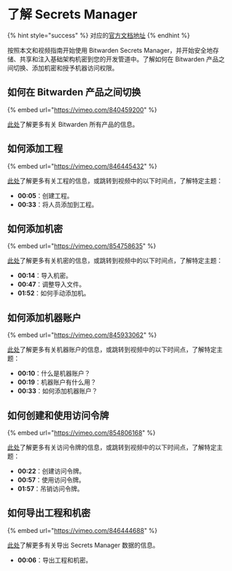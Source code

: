 # 了解 Secrets Manager

{% hint style="success" %}
对应的[官方文档地址](https://bitwarden.com/help/get-to-know-secrets-manager/)
{% endhint %}

按照本文和视频指南开始使用 Bitwarden Secrets Manager，并开始安全地存储、共享和注入基础架构机密到您的开发管道中。了解如何在 Bitwarden 产品之间切换、添加机密和授予机器访问权限。

## 如何在 Bitwarden 产品之间切换 <a href="#how-to-switch-between-bitwarden-products" id="how-to-switch-between-bitwarden-products"></a>

{% embed url="https://vimeo.com/840459200" %}

[此处](https://bitwarden.com/products/)了解更多有关 Bitwarden 所有产品的信息。

## 如何添加工程 <a href="#how-to-add-a-project" id="how-to-add-a-project"></a>

{% embed url="https://vimeo.com/846445432" %}

[此处](../secrets-manager/your-secrets/projects.md)了解更多有关工程的信息，或跳转到视频中的以下时间点，了解特定主题：

* **00:05**：创建工程。
* **00:33**：将人员添加到工程。

## 如何添加机密 <a href="#how-to-add-secrets" id="how-to-add-secrets"></a>

{% embed url="https://vimeo.com/854758635" %}

[此处](../secrets-manager/your-secrets/secrets.md)了解更多有关机密的信息，或跳转到视频中的以下时间点，了解特定主题：

* **00:14**：导入机密。
* **00:47**：调整导入文件。
* **01:52**：如何手动添加机。

## 如何添加机器账户 <a href="#how-to-create-a-machine-account" id="how-to-create-a-machine-account"></a>

{% embed url="https://vimeo.com/845933062" %}

[此处](../secrets-manager/your-secrets/machine-accounts.md)了解更多有关机器账户的信息，或跳转到视频中的以下时间点，了解特定主题：

* **00:10**：什么是机器账户？
* **00:19**：机器账户有什么用？
* **00:33**：如何添加机器账户？

## 如何创建和使用访问令牌 <a href="#how-to-create-and-use-an-access-token" id="how-to-create-and-use-an-access-token"></a>

{% embed url="https://vimeo.com/854806168" %}

[此处](../secrets-manager/your-secrets/access-tokens.md)了解更多有关访问令牌的信息，或跳转到视频中的以下时间点，了解特定主题：

* **00:22**：创建访问令牌。
* **00:57**：使用访问令牌。
* **01:57**：吊销访问令牌。

## 如何导出工程和机密 <a href="#how-to-export-projects-and-secrets" id="how-to-export-projects-and-secrets"></a>

{% embed url="https://vimeo.com/846444688" %}

[此处](../secrets-manager/import-export/export-data.md)了解更多有关导出 Secrets Manager 数据的信息。

* **00:06**：导出工程和机密。
